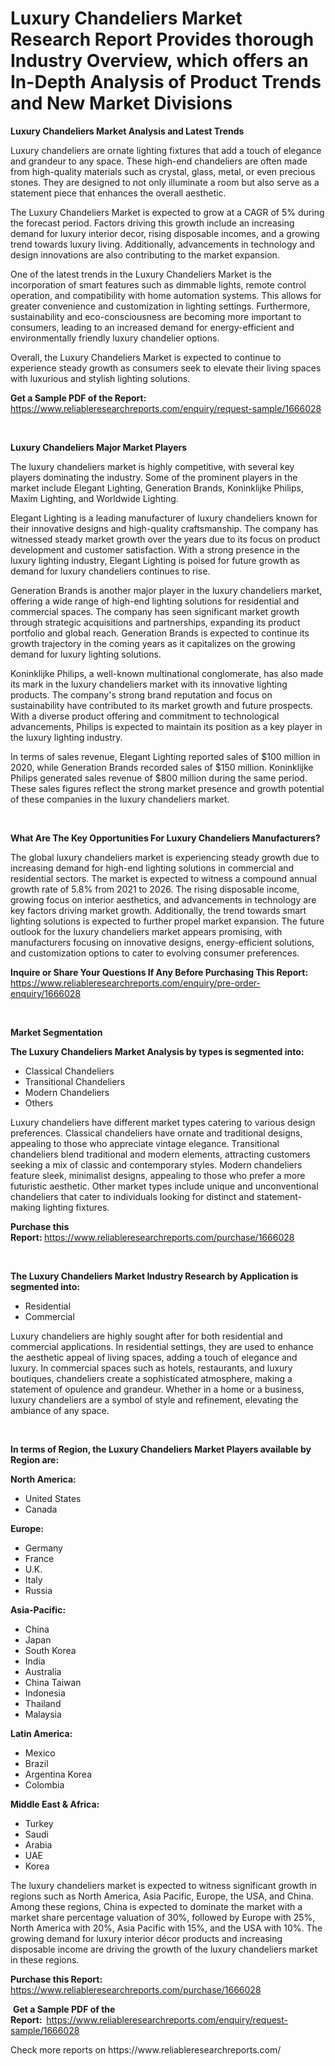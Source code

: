 <p><h1>Luxury Chandeliers Market Research Report Provides thorough Industry Overview, which offers an In-Depth Analysis of Product Trends and New Market Divisions</h1></p><p><strong>Luxury Chandeliers Market Analysis and Latest Trends</strong></p>
<p><p>Luxury chandeliers are ornate lighting fixtures that add a touch of elegance and grandeur to any space. These high-end chandeliers are often made from high-quality materials such as crystal, glass, metal, or even precious stones. They are designed to not only illuminate a room but also serve as a statement piece that enhances the overall aesthetic.</p><p>The Luxury Chandeliers Market is expected to grow at a CAGR of 5% during the forecast period. Factors driving this growth include an increasing demand for luxury interior decor, rising disposable incomes, and a growing trend towards luxury living. Additionally, advancements in technology and design innovations are also contributing to the market expansion.</p><p>One of the latest trends in the Luxury Chandeliers Market is the incorporation of smart features such as dimmable lights, remote control operation, and compatibility with home automation systems. This allows for greater convenience and customization in lighting settings. Furthermore, sustainability and eco-consciousness are becoming more important to consumers, leading to an increased demand for energy-efficient and environmentally friendly luxury chandelier options.</p><p>Overall, the Luxury Chandeliers Market is expected to continue to experience steady growth as consumers seek to elevate their living spaces with luxurious and stylish lighting solutions.</p></p>
<p><strong>Get a Sample PDF of the Report:&nbsp;</strong> <a href="https://www.reliableresearchreports.com/enquiry/request-sample/1666028">https://www.reliableresearchreports.com/enquiry/request-sample/1666028</a></p>
<p>&nbsp;</p>
<p><strong>Luxury Chandeliers Major Market Players</strong></p>
<p><p>The luxury chandeliers market is highly competitive, with several key players dominating the industry. Some of the prominent players in the market include Elegant Lighting, Generation Brands, Koninklijke Philips, Maxim Lighting, and Worldwide Lighting.</p><p>Elegant Lighting is a leading manufacturer of luxury chandeliers known for their innovative designs and high-quality craftsmanship. The company has witnessed steady market growth over the years due to its focus on product development and customer satisfaction. With a strong presence in the luxury lighting industry, Elegant Lighting is poised for future growth as demand for luxury chandeliers continues to rise.</p><p>Generation Brands is another major player in the luxury chandeliers market, offering a wide range of high-end lighting solutions for residential and commercial spaces. The company has seen significant market growth through strategic acquisitions and partnerships, expanding its product portfolio and global reach. Generation Brands is expected to continue its growth trajectory in the coming years as it capitalizes on the growing demand for luxury lighting solutions.</p><p>Koninklijke Philips, a well-known multinational conglomerate, has also made its mark in the luxury chandeliers market with its innovative lighting products. The company's strong brand reputation and focus on sustainability have contributed to its market growth and future prospects. With a diverse product offering and commitment to technological advancements, Philips is expected to maintain its position as a key player in the luxury lighting industry.</p><p>In terms of sales revenue, Elegant Lighting reported sales of $100 million in 2020, while Generation Brands recorded sales of $150 million. Koninklijke Philips generated sales revenue of $800 million during the same period. These sales figures reflect the strong market presence and growth potential of these companies in the luxury chandeliers market.</p></p>
<p>&nbsp;</p>
<p><strong>What Are The Key Opportunities For Luxury Chandeliers Manufacturers?</strong></p>
<p><p>The global luxury chandeliers market is experiencing steady growth due to increasing demand for high-end lighting solutions in commercial and residential sectors. The market is expected to witness a compound annual growth rate of 5.8% from 2021 to 2026. The rising disposable income, growing focus on interior aesthetics, and advancements in technology are key factors driving market growth. Additionally, the trend towards smart lighting solutions is expected to further propel market expansion. The future outlook for the luxury chandeliers market appears promising, with manufacturers focusing on innovative designs, energy-efficient solutions, and customization options to cater to evolving consumer preferences.</p></p>
<p><strong>Inquire or Share Your Questions If Any Before Purchasing This Report:</strong> <a href="https://www.reliableresearchreports.com/enquiry/pre-order-enquiry/1666028">https://www.reliableresearchreports.com/enquiry/pre-order-enquiry/1666028</a></p>
<p>&nbsp;</p>
<p><strong>Market Segmentation</strong></p>
<p><strong>The Luxury Chandeliers Market Analysis by types is segmented into:</strong></p>
<p><ul><li>Classical Chandeliers</li><li>Transitional Chandeliers</li><li>Modern Chandeliers</li><li>Others</li></ul></p>
<p><p>Luxury chandeliers have different market types catering to various design preferences. Classical chandeliers have ornate and traditional designs, appealing to those who appreciate vintage elegance. Transitional chandeliers blend traditional and modern elements, attracting customers seeking a mix of classic and contemporary styles. Modern chandeliers feature sleek, minimalist designs, appealing to those who prefer a more futuristic aesthetic. Other market types include unique and unconventional chandeliers that cater to individuals looking for distinct and statement-making lighting fixtures.</p></p>
<p><strong>Purchase this Report:&nbsp;</strong><a href="https://www.reliableresearchreports.com/purchase/1666028">https://www.reliableresearchreports.com/purchase/1666028</a></p>
<p>&nbsp;</p>
<p><strong>The Luxury Chandeliers Market Industry Research by Application is segmented into:</strong></p>
<p><ul><li>Residential</li><li>Commercial</li></ul></p>
<p><p>Luxury chandeliers are highly sought after for both residential and commercial applications. In residential settings, they are used to enhance the aesthetic appeal of living spaces, adding a touch of elegance and luxury. In commercial spaces such as hotels, restaurants, and luxury boutiques, chandeliers create a sophisticated atmosphere, making a statement of opulence and grandeur. Whether in a home or a business, luxury chandeliers are a symbol of style and refinement, elevating the ambiance of any space.</p></p>
<p>&nbsp;</p>
<p><strong>In terms of Region, the Luxury Chandeliers Market Players available by Region are:</strong></p>
<p>
    <p> <strong> North America: </strong>
        <ul>
            <li>United States</li>
            <li>Canada</li>
        </ul>
        </p> 
    <p> <strong> Europe: </strong>
        <ul>
            <li>Germany</li>
            <li>France</li>
            <li>U.K.</li>
            <li>Italy</li>
            <li>Russia</li>
        </ul>
        </p> 
    <p> <strong> Asia-Pacific: </strong>
        <ul>
            <li>China</li>
            <li>Japan</li>
            <li>South Korea</li>
            <li>India</li>
            <li>Australia</li>
            <li>China Taiwan</li>
            <li>Indonesia</li>
            <li>Thailand</li>
            <li>Malaysia</li>
        </ul>
        </p> 
    <p> <strong> Latin America: </strong>
        <ul>
            <li>Mexico</li>
            <li>Brazil</li>
            <li>Argentina Korea</li>
            <li>Colombia</li>
        </ul>
        </p> 
    <p> <strong> Middle East & Africa: </strong>
        <ul>
            <li>Turkey</li>
            <li>Saudi</li>
            <li>Arabia</li>
            <li>UAE</li>
            <li>Korea</li>
        </ul>
    </p>
    </p>
<p><p>The luxury chandeliers market is expected to witness significant growth in regions such as North America, Asia Pacific, Europe, the USA, and China. Among these regions, China is expected to dominate the market with a market share percentage valuation of 30%, followed by Europe with 25%, North America with 20%, Asia Pacific with 15%, and the USA with 10%. The growing demand for luxury interior décor products and increasing disposable income are driving the growth of the luxury chandeliers market in these regions.</p></p>
<p><strong>Purchase this Report: </strong><a href="https://www.reliableresearchreports.com/purchase/1666028">https://www.reliableresearchreports.com/purchase/1666028</a></p>
<p>&nbsp;<strong>Get a Sample PDF of the Report:&nbsp;&nbsp;</strong><a href="https://www.reliableresearchreports.com/enquiry/request-sample/1666028">https://www.reliableresearchreports.com/enquiry/request-sample/1666028</a></p>
<p><strong></strong></p>
<p>Check more reports on https://www.reliableresearchreports.com/</p>